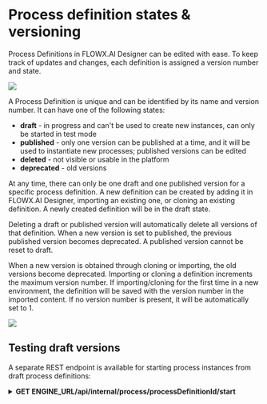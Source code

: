 # Process definition states & versioning

Process Definitions in FLOWX.AI Designer can be edited with ease. To keep track of updates and changes, each definition is assigned a version number and state.

![](https://s3.eu-west-1.amazonaws.com/docx.flowx.ai/2.12/pf_proc_def_state.png)

A Process Definition is unique and can be identified by its name and version number. It can have one of the following states:

* **draft** - in progress and can't be used to create new instances, can only be started in test mode
* **published** - only one version can be published at a time, and it will be used to instantiate new processes; published versions can be edited
* **deleted** - not visible or usable in the platform
* **deprecated** - old versions

At any time, there can only be one draft and one published version for a specific process definition. A new definition can be created by adding it in FLOWX.AI Designer, importing an existing one, or cloning an existing definition. A newly created definition will be in the draft state.

Deleting a draft or published version will automatically delete all versions of that definition. When a new version is set to published, the previous published version becomes deprecated. A published version cannot be reset to draft.

When a new version is obtained through cloning or importing, the old versions become deprecated. Importing or cloning a definition increments the maximum version number. If importing/cloning for the first time in a new environment, the definition will be saved with the version number in the imported content. If no version number is present, it will be automatically set to 1.

![](https://s3.eu-west-1.amazonaws.com/docx.flowx.ai/2.12/pf_proc_def_archi.png)

## Testing draft versions

A separate REST endpoint is available for starting process instances from draft process definitions:

<details>
<summary><span class="getcall"><b>GET</b></span><b> ENGINE_URL/api/internal/process/processDefinitionId/start </b></summary>

**start draft process**

used for testing draft process definitions

**Parameters**

**Path**

`processDefinitionId` (number) - the ID of the process definition

**Responses**

200 

</details>
